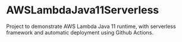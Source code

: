 # AWSLambdaJava11Serverless
Project to demonstrate AWS Lambda Java 11 runtime, with serverless framework and automatic deployment using Github Actions.
